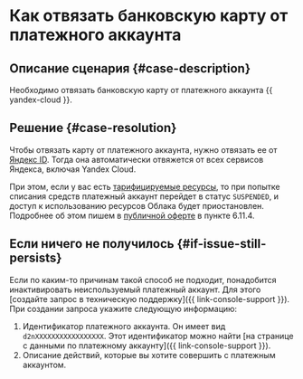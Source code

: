# Как отвязать банковскую карту от платежного аккаунта


## Описание сценария {#case-description}

Необходимо отвязать банковскую карту от платежного аккаунта {{ yandex-cloud }}.

## Решение {#case-resolution}

Чтобы отвязать карту от платежного аккаунта, нужно отвязать ее от [Яндекс ID](https://id.yandex.ru/). Тогда она автоматически отвяжется от всех сервисов Яндекса, включая Yandex Cloud.

При этом, если у вас есть [тарифицируемые ресурсы](../../../billing/operations/check-charges.md), то при попытке списания средств платежный аккаунт перейдет в статус `SUSPENDED`, и доступ к использованию ресурсов Облака будет приостановлен. Подробнее об этом пишем в [публичной оферте](https://yandex.ru/legal/cloud_oferta/) в пункте 6.11.4. 

## Если ничего не получилось {#if-issue-still-persists}

Если по каким-то причинам такой способ не подходит, понадобится инактивировать неиспользуемый платежный аккаунт.
Для этого [создайте запрос в техническую поддержку]({{ link-console-support }}).
При создании запроса укажите следующую информацию:

1. Идентификатор платежного аккаунта.
 Он имеет вид `d2nXXXXXXXXXXXXXXXXX`. Этот идентификатор можно найти [на странице с данными по платежному аккаунту]({{ link-console-support }}).
1. Описание действий, которые вы хотите совершить с платежным аккаунтом.
